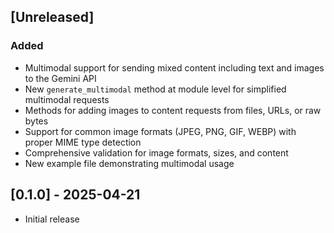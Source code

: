 ## [Unreleased]

### Added

- Multimodal support for sending mixed content including text and images to the Gemini API
- New `generate_multimodal` method at module level for simplified multimodal requests
- Methods for adding images to content requests from files, URLs, or raw bytes
- Support for common image formats (JPEG, PNG, GIF, WEBP) with proper MIME type detection
- Comprehensive validation for image formats, sizes, and content
- New example file demonstrating multimodal usage

## [0.1.0] - 2025-04-21

- Initial release
